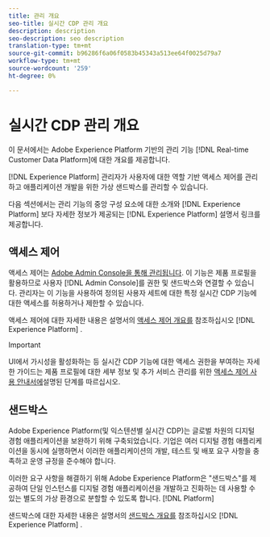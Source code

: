 ```yaml
---
title: 관리 개요
seo-title: 실시간 CDP 관리 개요
description: description
seo-description: seo description
translation-type: tm+mt
source-git-commit: b96286f6a06f0583b45343a513ee64f0025d79a7
workflow-type: tm+mt
source-wordcount: '259'
ht-degree: 0%

---
```



# 실시간 CDP 관리 개요

이 문서에서는 Adobe Experience Platform 기반의 관리 기능 [!DNL Real-time Customer Data Platform]에 대한 개요를 제공합니다.

[!DNL Experience Platform] 관리자가 사용자에 대한 역할 기반 액세스 제어를 관리하고 애플리케이션 개발을 위한 가상 샌드박스를 관리할 수 있습니다.

다음 섹션에서는 관리 기능의 중앙 구성 요소에 대한 소개와 [!DNL Experience Platform] 보다 자세한 정보가 제공되는 [!DNL Experience Platform] 설명서 링크를 제공합니다.

## 액세스 제어

액세스 제어는 [Adobe Admin Console을 통해 관리됩니다](http://adminconsole.adobe.com). 이 기능은 제품 프로필을 활용하므로 사용자 [!DNL Admin Console]를 권한 및 샌드박스와 연결할 수 있습니다. 관리자는 이 기능을 사용하여 정의된 사용자 세트에 대한 특정 실시간 CDP 기능에 대한 액세스를 허용하거나 제한할 수 있습니다.

액세스 제어에 대한 자세한 내용은 설명서의 [액세스 제어 개요를](../../access-control/home.md) 참조하십시오 [!DNL Experience Platform] .

>[!IMPORTANT]
>UI에서 가시성을 활성화하는 등 실시간 CDP 기능에 대한 액세스 권한을 부여하는 자세한 가이드는 제품 프로필에 대한 세부 정보 및 추가 서비스 관리를 위한 [액세스 제어 사용 안내서에](../../access-control/ui/overview.md)설명된 단계를 따르십시오.

## 샌드박스

Adobe Experience Platform(및 익스텐션별 실시간 CDP)는 글로벌 차원의 디지털 경험 애플리케이션을 보완하기 위해 구축되었습니다. 기업은 여러 디지털 경험 애플리케이션을 동시에 실행하면서 이러한 애플리케이션의 개발, 테스트 및 배포 요구 사항을 충족하고 운영 규정을 준수해야 합니다.

이러한 요구 사항을 해결하기 위해 Adobe Experience Platform은 &quot;샌드박스&quot;를 제공하여 단일 인스턴스를 디지털 경험 애플리케이션을 개발하고 진화하는 데 사용할 수 있는 별도의 가상 환경으로 분할할 수 있도록 합니다. [!DNL Platform]

샌드박스에 대한 자세한 내용은 설명서의 [샌드박스 개요를](../../sandboxes/home.md) 참조하십시오 [!DNL Experience Platform] .
